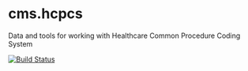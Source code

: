 # cms.hcpcs
Data and tools for working with Healthcare Common Procedure Coding System

[![Build Status](https://travis-ci.com/dewittpe/cms.hcpcs.svg?branch=master)](https://travis-ci.com/dewittpe/cms.hcpcs)


